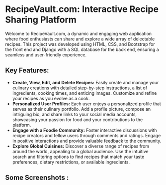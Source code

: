 # RecipeVault.com: Interactive Recipe Sharing Platform
<p>Welcome to RecipeVault.com, a dynamic and engaging web application where food enthusiasts can share and explore a wide array of delectable recipes. This project was developed using HTML, CSS, and Bootstrap for the front end and Django with a SQL database for the back end, ensuring a seamless and user-friendly experience.</p>

## Key Features:
<ul>
  <li>
    <b>Create, View, Edit, and Delete Recipes:</b> Easily create and manage your culinary creations with detailed step-by-step instructions, a list of ingredients, cooking times, and enticing images. Customize and refine your recipes as you evolve as a cook.
  </li>
  <li>
   <b> Personalized User Profiles:</b> Each user enjoys a personalized profile that serves as their culinary portfolio. Add a profile picture, compose an intriguing bio, and share links to your social media accounts, showcasing your passion for food and your contributions to the platform.
  </li>
    <li>
   <b> Engage with a Foodie Community:</b> Foster interactive discussions with recipe creators and fellow users through comments and ratings. Engage in positive interactions and provide valuable feedback to the community.
  </li>
    <li>
   <b> Explore Global Cuisines:</b> Discover a diverse range of recipes from around the world, appealing to a global audience. Use the intuitive search and filtering options to find recipes that match your taste preferences, dietary restrictions, or available ingredients.
  </li>
</ul>
<h2>Some Screenshots :</h2>


